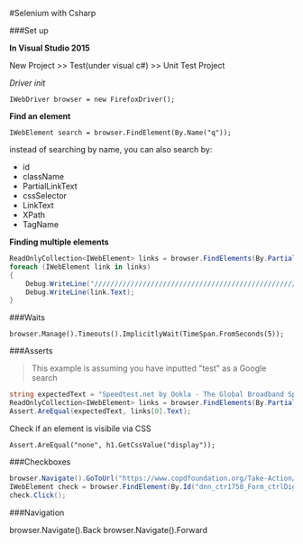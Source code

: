 #Selenium with Csharp

###Set up

**In Visual Studio 2015**

New Project >> Test(under visual c#) >> Unit Test Project

*Driver init*

`IWebDriver browser = new FirefoxDriver();`

**Find an element**

`IWebElement search = browser.FindElement(By.Name("q"));`

instead of searching by name, you can also search by: 

* id
* className
* PartialLinkText
* cssSelector
* LinkText
* XPath
* TagName

**Finding multiple elements**

```C#
ReadOnlyCollection<IWebElement> links = browser.FindElements(By.PartialLinkText("test"));
foreach (IWebElement link in links)
{
    Debug.WriteLine("//////////////////////////////////////////////////////////////////////////////////////////");
    Debug.WriteLine(link.Text);
}
```

###Waits

`browser.Manage().Timeouts().ImplicitlyWait(TimeSpan.FromSeconds(5));`

###Asserts

>This example is assuming you have inputted "test" as a Google search

```C#
string expectedText = "Speedtest.net by Ookla - The Global Broadband Speed Test";
ReadOnlyCollection<IWebElement> links = browser.FindElements(By.PartialLinkText("test"));
Assert.AreEqual(expectedText, links[0].Text);
```

Check if an element is visibile via CSS

`Assert.AreEqual("none", h1.GetCssValue("display"));`

###Checkboxes

```C#
browser.Navigate().GoToUrl("https://www.copdfoundation.org/Take-Action/Help-Find-a-Cure/Breathe-Strong-March.aspx");
IWebElement check = browser.FindElement(By.Id("dnn_ctr1758_Form_ctrlDigFieldLeader"));
check.Click();
```


###Navigation

browser.Navigate().Back
browser.Navigate().Forward
